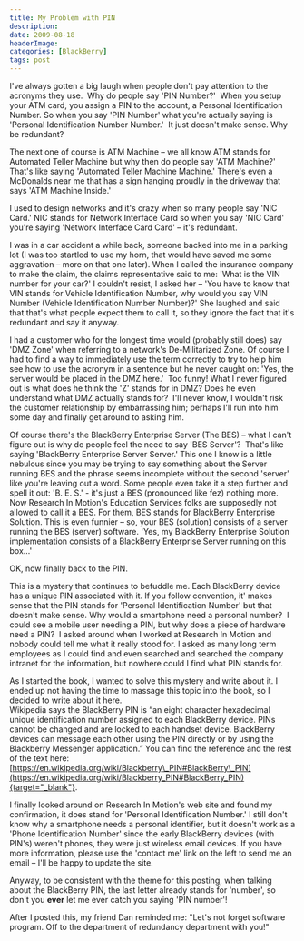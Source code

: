 ```yaml
---
title: My Problem with PIN
description: 
date: 2009-08-18
headerImage: 
categories: [BlackBerry]
tags: post
---
```


I've always gotten a big laugh when people don't pay attention to the acronyms they use.  Why do people say 'PIN Number?'  When you setup your ATM card, you assign a PIN to the account, a Personal Identification Number. So when you say 'PIN Number' what you're actually saying is 'Personal Identification Number Number.'  It just doesn't make sense. Why be redundant?

The next one of course is ATM Machine – we all know ATM stands for Automated Teller Machine but why then do people say 'ATM Machine?'  That's like saying 'Automated Teller Machine Machine.' There's even a McDonalds near me that has a sign hanging proudly in the driveway that says 'ATM Machine Inside.'

I used to design networks and it's crazy when so many people say 'NIC Card.' NIC stands for Network Interface Card so when you say 'NIC Card' you're saying 'Network Interface Card Card' – it's redundant.

I was in a car accident a while back, someone backed into me in a parking lot (I was too startled to use my horn, that would have saved me some aggravation – more on that one later). When I called the insurance company to make the claim, the claims representative said to me: 'What is the VIN number for your car?' I couldn't resist, I asked her – 'You have to know that VIN stands for Vehicle Identification Number, why would you say VIN Number (Vehicle Identification Number Number)?' She laughed and said that that's what people expect them to call it, so they ignore the fact that it's redundant and say it anyway.

I had a customer who for the longest time would (probably still does) say 'DMZ Zone' when referring to a network's De-Militarized Zone. Of course I had to find a way to immediately use the term correctly to try to help him see how to use the acronym in a sentence but he never caught on: 'Yes, the server would be placed in the DMZ here.'  Too funny! What I never figured out is what does he think the 'Z' stands for in DMZ? Does he even understand what DMZ actually stands for?  I'll never know, I wouldn't risk the customer relationship by embarrassing him; perhaps I'll run into him some day and finally get around to asking him.

Of course there's the BlackBerry Enterprise Server (The BES) – what I can't figure out is why do people feel the need to say 'BES Server'?  That's like saying 'BlackBerry Enterprise Server Server.' This one I know is a little nebulous since you may be trying to say something about the Server running BES and the phrase seems incomplete without the second 'server' like you're leaving out a word. Some people even take it a step further and spell it out: 'B. E. S.' - it's just a BES (pronounced like fez) nothing more. Now Research In Motion's Education Services folks are supposedly not allowed to call it a BES. For them, BES stands for BlackBerry Enterprise Solution. This is even funnier – so, your BES (solution) consists of a server running the BES (server) software. 'Yes, my BlackBerry Enterprise Solution implementation consists of a BlackBerry Enterprise Server running on this box…'

OK, now finally back to the PIN.

This is a mystery that continues to befuddle me. Each BlackBerry device has a unique PIN associated with it. If you follow convention, it' makes sense that the PIN stands for 'Personal Identification Number' but that doesn't make sense. Why would a smartphone need a personal number?  I could see a mobile user needing a PIN, but why does a piece of hardware need a PIN?  I asked around when I worked at Research In Motion and nobody could tell me what it really stood for. I asked as many long term employees as I could find and even searched and searched the company intranet for the information, but nowhere could I find what PIN stands for.

As I started the book, I wanted to solve this mystery and write about it. I ended up not having the time to massage this topic into the book, so I decided to write about it here.  
Wikipedia says the BlackBerry PIN is “an eight character hexadecimal unique identification number assigned to each BlackBerry device. PINs cannot be changed and are locked to each handset device. BlackBerry devices can message each other using the PIN directly or by using the Blackberry Messenger application.” You can find the reference and the rest of the text here: [https://en.wikipedia.org/wiki/Blackberry\_PIN#BlackBerry\_PIN](https://en.wikipedia.org/wiki/Blackberry_PIN#BlackBerry_PIN){target="_blank"}.

I finally looked around on Research In Motion's web site and found my confirmation, it does stand for 'Personal Identification Number.' I still don't know why a smartphone needs a personal identifier, but it doesn't work as a 'Phone Identification Number' since the early BlackBerry devices (with PIN's) weren't phones, they were just wireless email devices. If you have more information, please use the 'contact me' link on the left to send me an email – I'll be happy to update the site.

Anyway, to be consistent with the theme for this posting, when talking about the BlackBerry PIN, the last letter already stands for 'number', so don't you **ever** let me ever catch you saying 'PIN number'!

After I posted this, my friend Dan reminded me: "Let's not forget software program. Off to the department of redundancy department with you!"